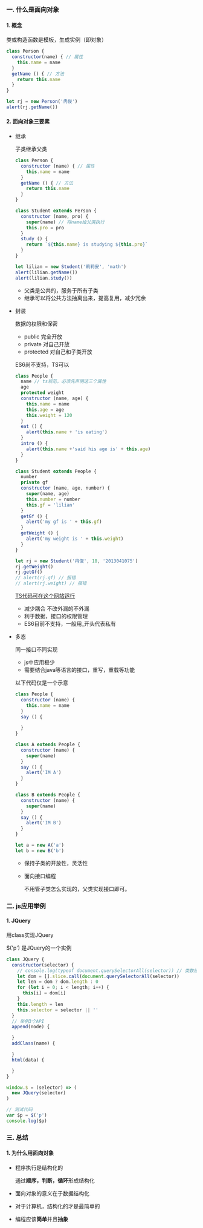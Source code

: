 ### 一. 什么是面向对象

#### 1. 概念

类或构造函数是模板，生成实例（即对象）

```javascript
class Person {
  constructor(name) { // 属性
    this.name = name
  }
  getName () { // 方法
    return this.name
  }
}

let rj = new Person('冉俊')
alert(rj.getName())
```



#### 2. 面向对象三要素

- 继承

  子类继承父类

  ```javascript
  class Person {
    constructor (name) { // 属性
      this.name = name
    }
    getName () { // 方法
      return this.name
    }
  }
  
  class Student extends Person {
    constructor (name, pro) {
      super(name) // 将name给父类执行
      this.pro = pro
    }
    study () {
      return `${this.name} is studying ${this.pro}`
    }
  }
  
  let lilian = new Student('莉莉安', 'math')
  alert(lilian.getName())
  alert(lilian.study())
  ```

  - 父类是公共的，服务于所有子类
  - 继承可以将公共方法抽离出来，提高复用，减少冗余

- 封装

  数据的权限和保密

  - public  完全开放
  - private  对自己开放
  - protected  对自己和子类开放

  ES6尚不支持，TS可以

  ```javascript
  class People {
    name // ts规范，必须先声明这三个属性
    age
    protected weight
    constructor (name, age) {
      this.name = name
      this.age = age
      this.weight = 120
    }
    eat () {
      alert(this.name + 'is eating')
    }
    intro () {
      alert(this.name +'said his age is' + this.age)
    }
  }
  
  class Student extends People {
    number
    private gf
    constructor (name, age, number) {
      super(name, age)
      this.number = number
      this.gf = 'lilian'
    }
    getGf () {
      alert('my gf is ' + this.gf)
    }
    getWeight () {
      alert('my weight is ' + this.weight)
    }
  }
  
  let rj = new Student('冉俊', 18, '2013041075')
  rj.getWeight()
  rj.getGf()
  // alert(rj.gf) // 报错
  // alert(rj.weight) // 报错
  ```

  [TS代码可在这个网站运行](<http://www.typescriptlang.org/play/index.html> )

  - 减少耦合 不改外漏的不外漏
  - 利于数据，接口的权限管理
  - ES6目前不支持，一般用_开头代表私有

- 多态

  同一接口不同实现

  - js中应用极少
  - 需要结合java等语言的接口，重写，重载等功能

  以下代码仅是一个示意

  ```javascript
  class People {
    constructor (name) {
      this.name = name
    }
    say () {
      
    }
  }
  
  class A extends People {
    constructor (name) {
      super(name)
    }
    say () {
      alert('IM A')
    }
  }
  
  class B extends People {
    constructor (name) {
      super(name)
    }
    say () {
      alert('IM B')
    }
  }
  
  let a = new A('a')
  let b = new B('b')
  ```

  - 保持子类的开放性，灵活性

  - 面向接口编程

    不用管子类怎么实现的，父类实现接口即可。

### 二. js应用举例

#### 1. JQuery 

用class实现JQuery

$('p') 是JQuery的一个实例

```javascript
class JQuery {
  constructor(selector) {
    // console.log(typeof document.querySelectorAll(selector)) // 类数组
    let dom = [].slice.call(document.querySelectorAll(selector))
    let len = dom ? dom.length : 0
    for (let i = 0; i < length; i++) {
      this[i] = dom[i]
    }
    this.length = len
    this.selector = selector || ''
  }
  // 举例3个API
  append(node) {

  }
  addClass(name) {

  }
  html(data) {

  }
}

window.$ = (selector) => (
  new JQuery(selector)
)

// 测试代码
var $p = $('p')
console.log($p)
```



### 三. 总结

#### 1. 为什么用面向对象

- 程序执行是结构化的

  通过**顺序，判断，循环**形成结构化

- 面向对象的意义在于数据结构化

- 对于计算机，结构化的才是最简单的

- 编程应该**简单**并且**抽象**



